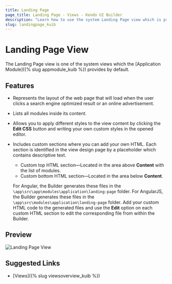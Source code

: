 ```yaml
---
title: Landing Page
page_title: Landing Page - Views - Kendo UI Builder
description: "Learn how to use the system Landing Page view which is provided by the Kendo UI Builder tool for creating and managing Angular and AngularJS-based web applications."
slug: landingpage_kuib
---
```


# Landing Page View

The Landing Page view is one of the system views which the [Application Module]({% slug appmodule_kuib %}) provides by default.

## Features

* Represents the layout of the web page that will load when the user clicks a search engine optimized result or an online advertisement.
* Lists all modules inside its content.
* Allows you to apply different styles to the view content by clicking the **Edit CSS** button and writing your own custom styles in the opened editor.
* Includes custom sections where you can add your own HTML. Each section is identified in the view design page by a placeholder which contains descriptive text.
    * Custom top HTML section&mdash;Located in the area above **Content** with the list of modules.
    * Custom bottom HTML section&mdash;Located in the area below **Content**.

    For Angular, the Builder generates these files in the `\app\src\app\modules\application\landing-page` folder. For AngularJS, the Builder generates these files in the `\app\src\modules\application\landing-page` folder. Add your custom HTML code to the generated files and use the **Edit** option on each custom HTML section to edit the corresponding file from within the Builder.

## Preview

<img src="../../images/kuib-views-landing-page.png" class="img-responsive" alt="Landing Page View"/>

## Suggested Links

* [Views]({% slug viewsoverview_kuib %})
